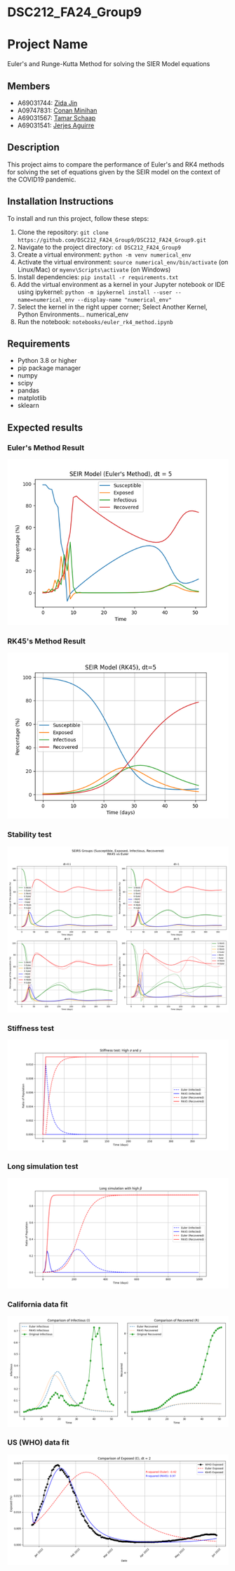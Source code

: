 # DSC212_FA24_Group9
# Project Name
Euler's and Runge-Kutta Method for solving the SIER Model equations

## Members
- A69031744: [Zida Jin]()
- A09747831: [Conan Minihan](https://github.com/ConanMinihan)
- A69031567: [Tamar Schaap]()
- A69031541: [Jerjes Aguirre](https://github.com/Jerjes0)

## Description
This project aims to compare the performance of Euler's and RK4 methods for solving the set of equations given by the SEIR model on the context of the COVID19 pandemic.

## Installation Instructions
To install and run this project, follow these steps:

1. Clone the repository: `git clone https://github.com/DSC212_FA24_Group9/DSC212_FA24_Group9.git`
2. Navigate to the project directory: `cd DSC212_FA24_Group9`
3. Create a virtual environment: `python -m venv numerical_env`
4. Activate the virtual environment: `source numerical_env/bin/activate` (on Linux/Mac) or `myenv\Scripts\activate` (on Windows)
5. Install dependencies: `pip install -r requirements.txt`
6. Add the virtual environment as a kernel in your Jupyter notebook or IDE using ipykernel: `python -m ipykernel install --user --name=numerical_env --display-name "numerical_env"`
7. Select the kernel in the right upper corner; Select Another Kernel, Python Environments... numerical_env
8. Run the notebook: `notebooks/euler_rk4_method.ipynb`

## Requirements
- Python 3.8 or higher
- pip package manager
- numpy
- scipy
- pandas
- matplotlib
- sklearn

## Expected results

### Euler's Method Result
![Euler's Method Result](figs/fig1.png)

### RK45's Method Result
![RK45's Method Result](figs/fig2.png)

### Stability test
![Stability test](figs/fig3.png)

### Stiffness test
![Stiffness test](figs/fig4.png)

### Long simulation test
![Long simulation test](figs/fig5.png)

### California data fit
![California data fit](figs/fig7.png)

### US (WHO) data fit
![ US (WHO) data fit](figs/fig8.png)
